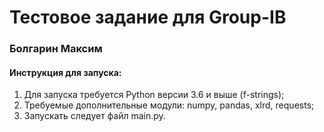 # Тестовое задание для Group-IB
### Болгарин Максим

#### Инструкция для запуска:
1. Для запуска требуется Python версии 3.6 и выше (f-strings);
2. Требуемые дополнительные модули: numpy, pandas, xlrd, requests;
3. Запускать следует файл main.py.
